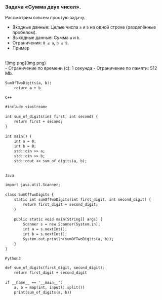 ### Задача «Сумма двух чисел».
Рассмотрим совсем простую задачу.

- Входные данные: Целые числа `a` и `b` на одной строке (разделённые пробелом).
- Выходные данные: Сумма `a` и `b`. 
- Ограничения: `0 ≤ a`, `b ≤ 9`.
- Пример
<br/>
![img.png](img.png)
<br/>
- Ограничение по времени (с): 1 секунда
- Ограничение по памяти: 512 Mb.

```
SumOfTwoDigits(a, b):
    return a + b
```

`C++`
```
#include <iostream>

int sum_of_digits(int first, int second) {
    return first + second;
}

int main() {
    int a = 0;
    int b = 0;
    std::cin >> a;
    std::cin >> b;
    std::cout << sum_of_digits(a, b);
    
```

`Java`
```
import java.util.Scanner;

class SumOfTwoDigits {
    static int sumOfTwoDigits(int first_digit, int second_digit) {
        return first_digit + second_digit;
    }

    public static void main(String[] args) {
        Scanner s = new Scanner(System.in);
        int a = s.nextInt();
        int b = s.nextInt();
        System.out.println(sumOfTwoDigits(a, b));
    }
}
```

`Python3`
```
def sum_of_digits(first_digit, second_digit):
    return first_digit + second_digit

if __name__ == '__main__':
    a, b = map(int, input().split())
    print(sum_of_digits(a, b))
```